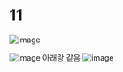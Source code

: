 # 11

![image](https://github.com/LeeMinGyu23/11/assets/117800561/6e3400d2-8fa7-4ecf-9aca-820779d2fca3)

![image](https://github.com/LeeMinGyu23/11/assets/117800561/27609c01-7e93-4e49-b4e4-0e2fb1d491b8)
아래랑 같음
![image](https://github.com/LeeMinGyu23/11/assets/117800561/7206561e-1688-4f13-906b-4d45a7cac578)




